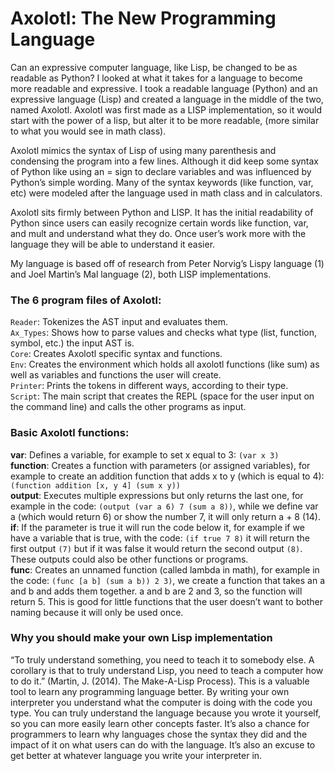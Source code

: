 # Axolotl: The New Programming Language
Can an expressive computer language, like Lisp, be changed to be as readable as Python? I looked at what it takes for a language to become more readable and expressive. I took a readable language (Python) 
and an expressive language (Lisp) and created a language in the middle of the two, named Axolotl. Axolotl was first made as a LISP implementation,
so it would start with the power of a lisp, but alter it to be more readable, (more similar to what you would see in math class). 

Axolotl mimics the syntax of Lisp of using many parenthesis and condensing the program into a few lines. Although it did keep some syntax of Python like using an = 
sign to declare variables and was influenced by Python’s simple wording. Many of the syntax keywords (like function, 
var, etc) were modeled after the language used in math class and in calculators.

Axolotl sits firmly between Python and LISP. It has the initial readability of Python since users can easily recognize 
certain words like function, var, and mult and understand what they do. Once user’s work more with the language they will
be able to understand it easier.

My language is based off of research from Peter Norvig’s Lispy language (1) and Joel Martin’s Mal language (2), both LISP implementations. 

### The 6 program files of Axolotl:  
`Reader`: Tokenizes the AST input and evaluates them.   
`Ax_Types`: Shows how to parse values and checks what type  (list, function, symbol, etc.) the input AST is.  
`Core`: Creates Axolotl specific syntax and functions.  
`Env`: Creates the environment which holds all axolotl functions (like sum) as well as variables and functions the user will create.   
`Printer`: Prints the tokens in different ways, according to their type.   
`Script`: The main script that creates the REPL (space for the user input on the command line) and calls the other programs as input.   

### Basic Axolotl functions:  
**var**: Defines a variable, for example to set x equal to 3: `(var x 3)`  
**function**: Creates a function with parameters (or assigned variables), for example to create an addition function that adds x to y (which is equal to 4): 
`(function addition [x, y 4] (sum x y))`  
**output**: Executes multiple expressions but only returns the last one, for example in the code: `(output (var a 6) 7 (sum a 8))`, while we define var a (which would return 6) or show the number 7, it will only return a + 8 (14).   
**if**: If the parameter is true it will run the code below it, for example if we have a variable that is true, with the code: `(if true 7 8)` it will return the first output `(7)` but if it was false it would return the second output `(8)`. These outputs could also be other functions or programs.  
**func**: Creates an unnamed function (called lambda in math), for example in the code:
 `(func [a b] (sum a b)) 2 3)`, we create a function that takes an a and b and adds them together. a and b are 2 and 3, so the function will return 5. This is good for little functions that the user doesn’t want to bother naming because it will only be used once. 
 
 ### Why you should make your own Lisp implementation
 “To truly understand something, you need to teach it to somebody else. A corollary is that to truly understand Lisp, 
 you need to teach a computer how to do it.” (Martin, J. (2014). The Make-A-Lisp Process). This is a valuable tool to learn any programming language better. By 
 writing your own interpreter you understand what the computer is doing with the code you type. You can truly understand
 the language because you wrote it yourself, so you can more easily learn other concepts faster. It’s also a chance for 
 programmers to learn why languages chose the syntax they did and the impact of it on what users can do with the language. 
 It’s also an excuse to get better at whatever language you write your interpreter in. 
